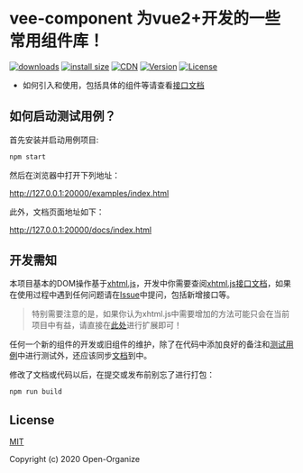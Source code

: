 # vee-component 为vue2+开发的一些常用组件库！

<p>
  <a href="https://yelloxing.gitee.io/npm-downloads?interval=7&packages=vee-component"><img src="https://img.shields.io/npm/dm/vee-component.svg" alt="downloads"></a>
  <a href="https://packagephobia.now.sh/result?p=vee-component"><img src="https://packagephobia.now.sh/badge?p=vee-component" alt="install size"></a>
  <a href="https://www.jsdelivr.com/package/npm/vee-component"><img src="https://data.jsdelivr.com/v1/package/npm/vee-component/badge" alt="CDN"></a>
  <a href="https://www.npmjs.com/package/vee-component"><img src="https://img.shields.io/npm/v/vee-component.svg" alt="Version"></a>
  <a href="https://github.com/Open-Organize/vee-component/blob/master/LICENSE"><img src="https://img.shields.io/npm/l/vee-component.svg" alt="License"></a>
</p>

- 如何引入和使用，包括具体的组件等请查看[接口文档](http://yelloxing.gitee.io/vee-component/)

如何启动测试用例？
-----------------------------

首先安装并启动用例项目:

```bash
npm start
```

然后在浏览器中打开下列地址：

http://127.0.0.1:20000/examples/index.html

此外，文档页面地址如下：

http://127.0.0.1:20000/docs/index.html

开发需知
----------------------------

本项目基本的DOM操作基于[xhtml.js](https://github.com/yelloxing/xhtml.js)，开发中你需要查阅[xhtml.js接口文档](http://yelloxing.gitee.io/xhtml.js/)，如果在使用过程中遇到任何问题请在[Issue](https://github.com/yelloxing/xhtml.js/issues)中提问，包括新增接口等。

> 特别需要注意的是，如果你认为xhtml.js中需要增加的方法可能只会在当前项目中有益，请直接在[此处](https://github.com/Open-Organize/vee-component/blob/master/packages/xhtml/index.js)进行扩展即可！

任何一个新的组件的开发或旧组件的维护，除了在代码中添加良好的备注和[测试用例](https://github.com/Open-Organize/vee-component/tree/master/examples)中进行测试外，还应该同步[文档](https://github.com/Open-Organize/vee-component/tree/master/docs)到中。

修改了文档或代码以后，在提交或发布前别忘了进行打包：

```bash
npm run build
```

## License

[MIT](https://github.com/Open-Organize/vee-component/blob/master/LICENSE)

Copyright (c) 2020 Open-Organize
